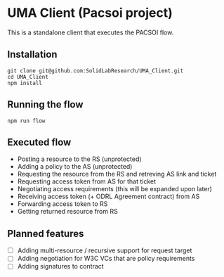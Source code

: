 # UMA Client (Pacsoi project)

This is a standalone client that executes the PACSOI flow.


## Installation

```
git clone git@github.com:SolidLabResearch/UMA_Client.git
cd UMA_Client
npm install
```

## Running the flow

```
npm run flow
```

## Executed flow

* Posting a resource to the RS (unprotected)
* Adding a policy to the AS (unprotected)
* Requesting the resource from the RS and retreving AS link and ticket
* Requesting access token from AS for that ticket
* Negotiating access requirements (this will be expanded upon later)
* Receiving access token (+ ODRL Agreement contract) from AS
* Forwarding access token to RS
* Getting returned resource from RS

## Planned features

- [ ] Adding multi-resource / recursive support for request target
- [ ] Adding negotiation for W3C VCs that are policy requirements
- [ ] Adding signatures to contract